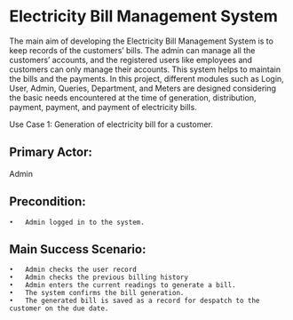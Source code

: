 # Electricity Bill Management System 

The main aim of developing the Electricity Bill Management System is to keep records of the customers’ bills. The admin can manage all the customers’ accounts, and the registered users like employees and customers can only manage their accounts. This system helps to maintain the bills and the payments.
In this project, different modules such as Login, User, Admin, Queries, Department, and Meters are designed considering the basic needs encountered at the time of generation, distribution, payment, payment, and payment of electricity bills.


Use Case 1: 
Generation of electricity bill for a customer.

## Primary Actor: 
Admin

## Precondition: 
	•	Admin logged in to the system.

## Main Success Scenario:

	•	Admin checks the user record
	•	Admin checks the previous billing history
	•	Admin enters the current readings to generate a bill.
	•	The system confirms the bill generation.
	•	The generated bill is saved as a record for despatch to the customer on the due date.